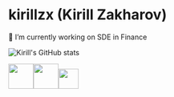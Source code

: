 # kirillzx (Kirill Zakharov)

🔭 I’m currently working on SDE in Finance

![Kirill's GitHub stats](https://github-readme-stats.vercel.app/api?username=kirillzx&show_icons=true&theme=aura_dark) 

<img width=50px src='https://cdn.jsdelivr.net/gh/devicons/devicon/icons/python/python-original-wordmark.svg'><img width=50px src='https://cdn.jsdelivr.net/gh/devicons/devicon/icons/latex/latex-original.svg'><img width=40px src='https://cdn.jsdelivr.net/gh/devicons/devicon/icons/github/github-original-wordmark.svg'>
